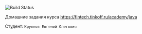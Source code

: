 ![Build Status](https://github.com/krupnoveo/JavaCourse2023/actions/workflows/build.yml/badge.svg)

Домашние задания курса https://fintech.tinkoff.ru/academy/java

Студент: `Крупнов Евгений Олегович`
